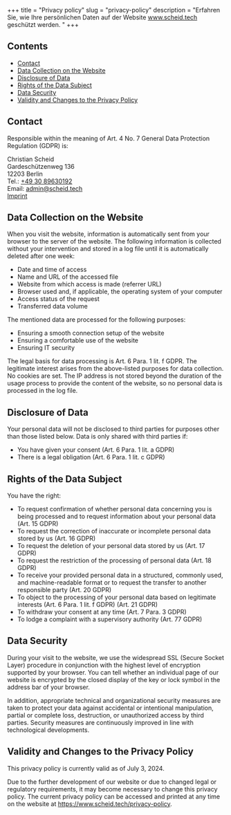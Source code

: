 +++
title = "Privacy policy"
slug = "privacy-policy"
description = "Erfahren Sie, wie Ihre persönlichen Daten auf der Website www.scheid.tech geschützt werden. "
+++

## Contents

- [Contact](#contact)
- [Data Collection on the Website](#data-collection-on-the-website)
- [Disclosure of Data](#disclosure-of-data)
- [Rights of the Data Subject](#rights-of-the-data-subject)
- [Data Security](#data-security)
- [Validity and Changes to the Privacy Policy](#validity-and-changes-to-the-privacy-policy)

## Contact

Responsible within the meaning of Art. 4 No. 7 General Data Protection Regulation (GDPR) is:

Christian Scheid\
Gardeschützenweg 136\
12203 Berlin\
Tel.: [+49 30 89630192](tel:+493089630192)\
Email: <admin@scheid.tech>\
[Imprint](/impressum)

## Data Collection on the Website

When you visit the website, information is automatically sent from your browser to the server of the website. The following information is collected without your intervention and stored in a log file until it is automatically deleted after one week:

- Date and time of access
- Name and URL of the accessed file
- Website from which access is made (referrer URL)
- Browser used and, if applicable, the operating system of your computer
- Access status of the request
- Transferred data volume

The mentioned data are processed for the following purposes:

- Ensuring a smooth connection setup of the website
- Ensuring a comfortable use of the website
- Ensuring IT security

The legal basis for data processing is Art. 6 Para. 1 lit. f GDPR. The legitimate interest arises from the above-listed purposes for data collection. No cookies are set. The IP address is not stored beyond the duration of the usage process to provide the content of the website, so no personal data is processed in the log file.

## Disclosure of Data

Your personal data will not be disclosed to third parties for purposes other than those listed below. Data is only shared with third parties if:

- You have given your consent (Art. 6 Para. 1 lit. a GDPR)
- There is a legal obligation (Art. 6 Para. 1 lit. c GDPR)

## Rights of the Data Subject

You have the right:

- To request confirmation of whether personal data concerning you is being processed and to request information about your personal data (Art. 15 GDPR)
- To request the correction of inaccurate or incomplete personal data stored by us (Art. 16 GDPR)
- To request the deletion of your personal data stored by us (Art. 17 GDPR)
- To request the restriction of the processing of personal data (Art. 18 GDPR)
- To receive your provided personal data in a structured, commonly used, and machine-readable format or to request the transfer to another responsible party (Art. 20 GDPR)
- To object to the processing of your personal data based on legitimate interests (Art. 6 Para. 1 lit. f GDPR) (Art. 21 GDPR)
- To withdraw your consent at any time (Art. 7 Para. 3 GDPR)
- To lodge a complaint with a supervisory authority (Art. 77 GDPR)

## Data Security

During your visit to the website, we use the widespread SSL (Secure Socket Layer) procedure in conjunction with the highest level of encryption supported by your browser. You can tell whether an individual page of our website is encrypted by the closed display of the key or lock symbol in the address bar of your browser.

In addition, appropriate technical and organizational security measures are taken to protect your data against accidental or intentional manipulation, partial or complete loss, destruction, or unauthorized access by third parties. Security measures are continuously improved in line with technological developments.

## Validity and Changes to the Privacy Policy

This privacy policy is currently valid as of July 3, 2024.

Due to the further development of our website or due to changed legal or regulatory requirements, it may become necessary to change this privacy policy. The current privacy policy can be accessed and printed at any time on the website at https://www.scheid.tech/privacy-policy.